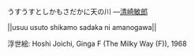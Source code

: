 うすうすとしかもさだかに天の川
—[清崎敏郎](https://ja.wikipedia.org/wiki/清崎敏郎)

||usuu usuto shikamo sadaka ni amanogawa||

浮世絵: Hoshi Joichi, Ginga F (The Milky Way (F)), 1968
